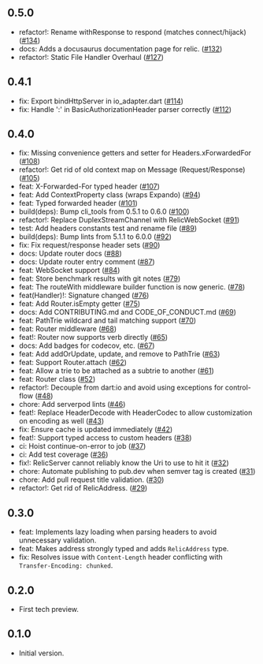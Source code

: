 ## 0.5.0
- refactor!: Rename withResponse to respond (matches connect/hijack) ([#134](https://github.com/serverpod/relic/pull/134))
- docs: Adds a docusaurus documentation page for relic. ([#132](https://github.com/serverpod/relic/pull/132))
- refactor!: Static File Handler Overhaul ([#127](https://github.com/serverpod/relic/pull/127))

## 0.4.1
- fix: Export bindHttpServer in io_adapter.dart ([#114](https://github.com/serverpod/relic/pull/114))
- fix: Handle ':' in BasicAuthorizationHeader parser correctly ([#112](https://github.com/serverpod/relic/pull/112))

## 0.4.0

- fix: Missing convenience getters and setter for Headers.xForwardedFor ([#108](https://github.com/serverpod/relic/pull/108))
- refactor!: Get rid of old context map on Message (Request/Response) ([#105](https://github.com/serverpod/relic/pull/105))
- feat: X-Forwarded-For typed header ([#107](https://github.com/serverpod/relic/pull/107))
- feat: Add ContextProperty class (wraps Expando) ([#94](https://github.com/serverpod/relic/pull/94))
- feat: Typed forwarded header ([#101](https://github.com/serverpod/relic/pull/101))
- build(deps): Bump cli_tools from 0.5.1 to 0.6.0 ([#100](https://github.com/serverpod/relic/pull/100))
- refactor!: Replace DuplexStreamChannel with RelicWebSocket ([#91](https://github.com/serverpod/relic/pull/91))
- test: Add headers constants test and rename file ([#89](https://github.com/serverpod/relic/pull/89))
- build(deps): Bump lints from 5.1.1 to 6.0.0 ([#92](https://github.com/serverpod/relic/pull/92))
- fix: Fix request/response header sets ([#90](https://github.com/serverpod/relic/pull/90))
- docs: Update router docs ([#88](https://github.com/serverpod/relic/pull/88))
- docs: Update router entry comment ([#87](https://github.com/serverpod/relic/pull/87))
- feat: WebSocket support ([#84](https://github.com/serverpod/relic/pull/84))
- feat: Store benchmark results with git notes ([#79](https://github.com/serverpod/relic/pull/79))
- feat: The routeWith middleware builder function is now generic. ([#78](https://github.com/serverpod/relic/pull/78))
- feat(Handler)!: Signature changed  ([#76](https://github.com/serverpod/relic/pull/76))
- feat: Add Router.isEmpty getter ([#75](https://github.com/serverpod/relic/pull/75))
- docs: Add CONTRIBUTING.md and CODE_OF_CONDUCT.md ([#69](https://github.com/serverpod/relic/pull/69))
- feat: PathTrie wildcard and tail matching support ([#70](https://github.com/serverpod/relic/pull/70))
- feat: Router middleware ([#68](https://github.com/serverpod/relic/pull/68))
- feat!: Router now supports verb directly ([#65](https://github.com/serverpod/relic/pull/65))
- docs: Add badges for codecov, etc. ([#67](https://github.com/serverpod/relic/pull/67))
- feat: Add addOrUpdate, update, and remove to PathTrie ([#63](https://github.com/serverpod/relic/pull/63))
- feat: Support Router.attach ([#62](https://github.com/serverpod/relic/pull/62))
- feat: Allow a trie to be attached as a subtrie to another ([#61](https://github.com/serverpod/relic/pull/61))
- feat: Router class ([#52](https://github.com/serverpod/relic/pull/52))
- refactor!: Decouple from dart:io and avoid using exceptions for control-flow ([#48](https://github.com/serverpod/relic/pull/48))
- chore: Add serverpod lints ([#46](https://github.com/serverpod/relic/pull/46))
- feat!: Replace HeaderDecode with HeaderCodec to allow customization on encoding as well ([#43](https://github.com/serverpod/relic/pull/43))
- fix: Ensure cache is updated immediately ([#42](https://github.com/serverpod/relic/pull/42))
- feat!: Support typed access to custom headers ([#38](https://github.com/serverpod/relic/pull/38))
- ci: Hoist continue-on-error to job ([#37](https://github.com/serverpod/relic/pull/37))
- ci: Add test coverage ([#36](https://github.com/serverpod/relic/pull/36))
- fix!: RelicServer cannot reliably know the Uri to use to hit it ([#32](https://github.com/serverpod/relic/pull/32))
- chore: Automate publishing to pub.dev when semver tag is created ([#31](https://github.com/serverpod/relic/pull/31))
- chore: Add pull request title validation. ([#30](https://github.com/serverpod/relic/pull/30))
- refactor!: Get rid of RelicAddress. ([#29](https://github.com/serverpod/relic/pull/29))

## 0.3.0

- feat: Implements lazy loading when parsing headers to avoid unnecessary validation.
- feat: Makes address strongly typed and adds `RelicAddress` type.
- fix: Resolves issue with `Content-Length` header conflicting with `Transfer-Encoding: chunked`.

## 0.2.0

- First tech preview.

## 0.1.0

- Initial version.
